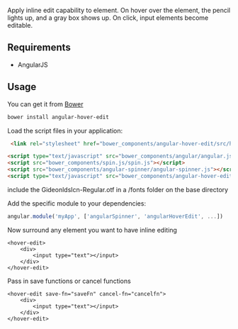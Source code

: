 
Apply inline edit capability to element. On hover over the element, the pencil lights up, and a gray box shows up. On click, input elements become editable.

## Requirements

- AngularJS

## Usage


You can get it from [Bower](http://bower.io/)

```sh
bower install angular-hover-edit
```

Load the script files in your application:

```html
 <link rel="stylesheet" href="bower_components/angular-hover-edit/src/hover-edit.css">

<script type="text/javascript" src="bower_components/angular/angular.js"></script>
<script src="bower_components/spin.js/spin.js"></script>
<script src="bower_components/angular-spinner/angular-spinner.js"></script>
<script type="text/javascript" src="bower_components/angular-hover-edit/src/angular-hover-edit-dx.min.js"></script>
```
include the GideonldsIcn-Regular.otf in a /fonts folder on the base directory

Add the specific module to your dependencies:

```javascript
angular.module('myApp', ['angularSpinner', 'angularHoverEdit', ...])
```

Now surround any element you want to have inline editing

```
<hover-edit>
    <div>
        <input type="text"></input>
    </div>
</hover-edit>
```

Pass in save functions or cancel functions
```
<hover-edit save-fn="saveFn" cancel-fn="cancelfn">
    <div>
        <input type="text"></input>
    </div>
</hover-edit>
```